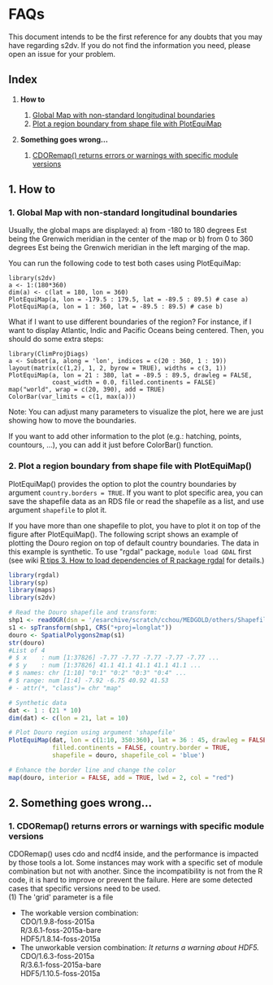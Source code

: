 # FAQs

This document intends to be the first reference for any doubts that you may have regarding s2dv. If you do not find the information you need, please open an issue for your problem.

## Index
1. **How to**
   1. [Global Map with non-standard longitudinal boundaries](#1-global-map-with-non-standard-longitudinal-boundaries)
   2. [Plot a region boundary from shape file with PlotEquiMap](#2-plot-a-region-boundary-from-shape-file-with-plotequimap)

2. **Something goes wrong...**  
   1. [CDORemap() returns errors or warnings with specific module versions](#1-cdoremap-returns-errors-or-warnings-with-specific-module-versions)


## 1. How to

### 1. Global Map with non-standard longitudinal boundaries

Usually, the global maps are displayed:
  a) from -180 to 180 degrees Est being the Grenwich meridian in the center of the map or
  b) from 0 to 360 degrees Est being the Grenwich meridian in the left marging of the map.

You can run the following code to test both cases using PlotEquiMap:

```
library(s2dv)
a <- 1:(180*360)
dim(a) <- c(lat = 180, lon = 360)
PlotEquiMap(a, lon = -179.5 : 179.5, lat = -89.5 : 89.5) # case a)
PlotEquiMap(a, lon = 1 : 360, lat = -89.5 : 89.5) # case b)
```

What if I want to use different boundaries of the region? For instance, if I want to display Atlantic, Indic and Pacific Oceans being centered. Then, you should do some extra steps:

```
library(ClimProjDiags)
a <- Subset(a, along = 'lon', indices = c(20 : 360, 1 : 19))
layout(matrix(c(1,2), 1, 2, byrow = TRUE), widths = c(3, 1))
PlotEquiMap(a, lon = 21 : 380, lat = -89.5 : 89.5, drawleg = FALSE,
            coast_width = 0.0, filled.continents = FALSE)
map("world", wrap = c(20, 390), add = TRUE)
ColorBar(var_limits = c(1, max(a)))
```

Note: You can adjust many parameters to visualize the plot, here we are just showing how to move the boundaries.

If you want to add other information to the plot (e.g.: hatching, points, countours, ...), you can add it just before ColorBar() function.


### 2. Plot a region boundary from shape file with PlotEquiMap()

PlotEquiMap() provides the option to plot the country boundaries by argument
`country.borders = TRUE`. If you want to plot specific area, you can save 
the shapefile data as an RDS file or read the shapefile as a list, and use 
argument `shapefile` to plot it. 

If you have more than one shapefile to plot, you have to plot it on top of the 
figure after PlotEquiMap(). 
The following script shows an example of plotting the Douro region on top of
default country boundaries. The data in this example is synthetic.
To use "rgdal" package, `module load GDAL` first (see wiki [R tips 3. How to load dependencies of R package rgdal](https://earth.bsc.es/wiki/doku.php?id=tools:Rtools&s%5B%5D=Rtools#r_tips) for details.)

```r
library(rgdal)
library(sp)
library(maps)
library(s2dv)

# Read the Douro shapefile and transform:
shp1 <- readOGR(dsn = '/esarchive/scratch/cchou/MEDGOLD/others/Shapefiles/', layer = 'RDD_ETRS89')
s1 <- spTransform(shp1, CRS("+proj=longlat"))
douro <- SpatialPolygons2map(s1)
str(douro)
#List of 4
# $ x    : num [1:37826] -7.77 -7.77 -7.77 -7.77 -7.77 ...
# $ y    : num [1:37826] 41.1 41.1 41.1 41.1 41.1 ...
# $ names: chr [1:10] "0:1" "0:2" "0:3" "0:4" ...
# $ range: num [1:4] -7.92 -6.75 40.92 41.53
# - attr(*, "class")= chr "map"

# Synthetic data
dat <- 1 : (21 * 10)
dim(dat) <- c(lon = 21, lat = 10)

# Plot Douro region using argument 'shapefile'
PlotEquiMap(dat, lon = c(1:10, 350:360), lat = 36 : 45, drawleg = FALSE, 
            filled.continents = FALSE, country.border = TRUE, 
            shapefile = douro, shapefile_col = 'blue')

# Enhance the border line and change the color
map(douro, interior = FALSE, add = TRUE, lwd = 2, col = "red")
```

## 2. Something goes wrong...  

### 1. CDORemap() returns errors or warnings with specific module versions  
CDORemap() uses cdo and ncdf4 inside, and the performance is impacted by those tools a lot. 
Some instances may work with a specific set of module combination but not with another. 
Since the incompatibility is not from the R code, it is hard to improve or prevent the failure. 
Here are some detected cases that specific versions need to be used.  
(1) The 'grid' parameter is a file  
- The workable version combination:  
CDO/1.9.8-foss-2015a  
R/3.6.1-foss-2015a-bare  
HDF5/1.8.14-foss-2015a  
- The unworkable version combination:
_It returns a warning about HDF5._  
CDO/1.6.3-foss-2015a  
R/3.6.1-foss-2015a-bare  
HDF5/1.10.5-foss-2015a  


